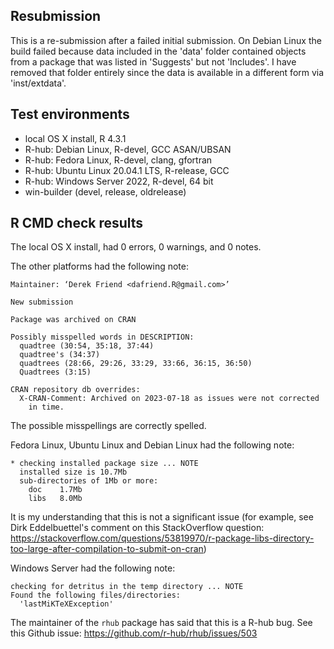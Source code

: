 ## Resubmission

This is a re-submission after a failed initial submission. On Debian Linux the build failed because data included in the 'data' folder contained objects from a package that was listed in 'Suggests' but not 'Includes'. I have removed that folder entirely since the data is available in a different form via 'inst/extdata'.

## Test environments

* local OS X install, R 4.3.1
* R-hub: Debian Linux, R-devel, GCC ASAN/UBSAN
* R-hub: Fedora Linux, R-devel, clang, gfortran
* R-hub: Ubuntu Linux 20.04.1 LTS, R-release, GCC
* R-hub: Windows Server 2022, R-devel, 64 bit
* win-builder (devel, release, oldrelease)

## R CMD check results

The local OS X install, had 0 errors, 0 warnings, and 0 notes.

The other platforms had the following note:

```
Maintainer: ‘Derek Friend <dafriend.R@gmail.com>’

New submission

Package was archived on CRAN

Possibly misspelled words in DESCRIPTION:
  quadtree (30:54, 35:18, 37:44)
  quadtree's (34:37)
  quadtrees (28:66, 29:26, 33:29, 33:66, 36:15, 36:50)
  Quadtrees (3:15)

CRAN repository db overrides:
  X-CRAN-Comment: Archived on 2023-07-18 as issues were not corrected
    in time.
```

The possible misspellings are correctly spelled.

Fedora Linux, Ubuntu Linux and Debian Linux had the following note:

```
* checking installed package size ... NOTE
  installed size is 10.7Mb
  sub-directories of 1Mb or more:
    doc    1.7Mb
    libs   8.0Mb
```

It is my understanding that this is not a significant issue (for example, see Dirk Eddelbuettel's comment on this StackOverflow question: https://stackoverflow.com/questions/53819970/r-package-libs-directory-too-large-after-compilation-to-submit-on-cran)

Windows Server had the following note:

```
checking for detritus in the temp directory ... NOTE
Found the following files/directories:
  'lastMiKTeXException'
```

The maintainer of the `rhub` package has said that this is a R-hub bug. See this Github issue: https://github.com/r-hub/rhub/issues/503